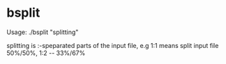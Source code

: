 # bsplit

Usage: ./bsplit <file> "splitting"

splitting is :-speparated parts of the input file, e.g 1:1 means split input file 50%/50%, 1:2 -- 33%/67%

